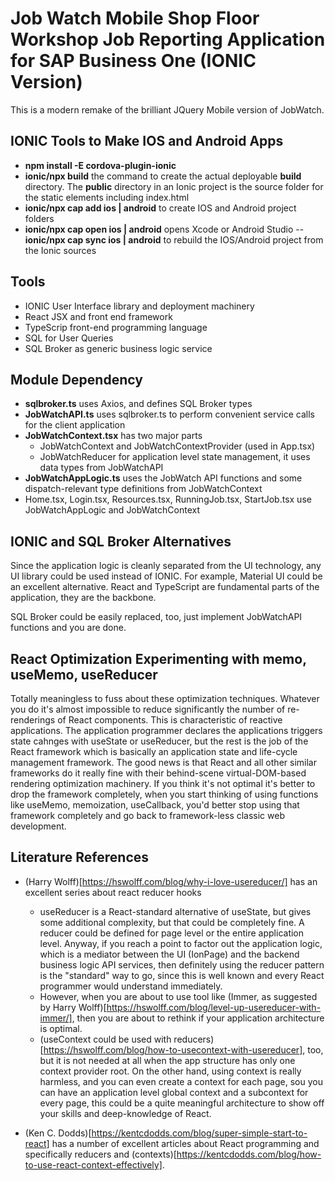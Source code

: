 # Job Watch Mobile Shop Floor Workshop Job Reporting Application for SAP Business One (IONIC Version)

This is a modern remake of the brilliant JQuery Mobile version of JobWatch.

## IONIC Tools to Make IOS and Android Apps
- **npm install -E cordova-plugin-ionic**
- **ionic/npx build** the command to create the actual deployable **build** directory. The **public** directory in an Ionic project is the source folder for the static elements including index.html 
- **ionic/npx cap add ios | android** to create IOS and Android project folders
- **ionic/npx cap open ios | android** opens Xcode or Android Studio
-- **ionic/npx cap sync ios | android** to rebuild the IOS/Android project from the Ionic sources

## Tools
- IONIC User Interface library and deployment machinery
- React JSX and front end framework
- TypeScrip front-end programming language
- SQL for User Queries
- SQL Broker as generic business logic service

## Module Dependency
- **sqlbroker.ts** uses Axios, and defines SQL Broker types
- **JobWatchAPI.ts** uses sqlbroker.ts to perform convenient service calls for the client application
- **JobWatchContext.tsx** has two major parts
  - JobWatchContext and JobWatchContextProvider (used in App.tsx)
  - JobWatchReducer for application level state management, it uses data types from JobWatchAPI
- **JobWatchAppLogic.ts** uses the JobWatch API functions and some dispatch-relevant type definitions from JobWatchContext
- Home.tsx, Login.tsx, Resources.tsx, RunningJob.tsx, StartJob.tsx use JobWatchAppLogic and JobWatchContext

## IONIC and SQL Broker Alternatives
Since the application logic is cleanly separated from the UI technology, any UI library could be used instead of IONIC. For example, Material UI could be an excellent alternative.
React and TypeScript are fundamental parts of the application, they are the backbone.

SQL Broker could be easily replaced, too, just implement JobWatchAPI functions and you are done. 

## React Optimization Experimenting with memo, useMemo, useReducer
Totally meaningless to fuss about these optimization techniques.
Whatever you do it's almost impossible to reduce significantly the number of re-renderings of React components. This is characteristic of reactive applications. The application programmer declares the applications triggers state cahnges with useState or useReducer, but the rest is the job of the React framework which is basically an application state and life-cycle management framework.
The good news is that React and all other similar frameworks do it really fine with their behind-scene virtual-DOM-based rendering optimization machinery.
If you think it's not optimal it's better to drop the framework completely, when you start thinking of using functions like useMemo, memoization, useCallback, you'd better stop using that framework completely and go back to framework-less classic web development.

## Literature References
- (Harry Wolff)[https://hswolff.com/blog/why-i-love-usereducer/] has an excellent series about react reducer hooks
  - useReducer is a React-standard alternative of useState, but gives some additional complexity, but that could be completely fine. A reducer could be defined for page level or the entire application level. Anyway, if you reach a point to factor out the application logic, which is a mediator between the UI (IonPage) and the backend business logic API services, then definitely using the reducer pattern is the "standard" way to go, since this is well known and every React programmer would understand immediately.
  - However, when you are about to use tool like (Immer, as suggested by Harry Wolff)[https://hswolff.com/blog/level-up-usereducer-with-immer/], then you are about to rethink if your application architecture is optimal.
  - (useContext could be used with reducers)[https://hswolff.com/blog/how-to-usecontext-with-usereducer], too, but it is not needed at all when the app structure has only one context provider root.
  On the other hand, using context is really harmless, and you can even create a context for each page, sou you can have an application level global context and a subcontext for every page, this could be a quite meaningful architecture to show off your skills and deep-knowledge of React.

- (Ken C. Dodds)[https://kentcdodds.com/blog/super-simple-start-to-react] has a number of excellent articles about React programming and specifically reducers and (contexts)[https://kentcdodds.com/blog/how-to-use-react-context-effectively].
 
